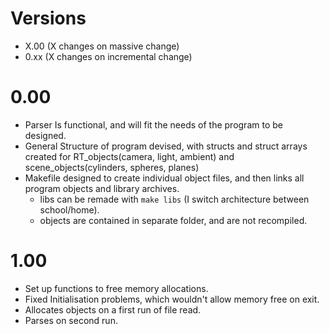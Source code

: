 # Versions
 - X.00 (X changes on massive change)
 - 0.xx (X changes on incremental change)

# 0.00
 - Parser Is functional, and will fit the needs of the program to be designed.
 - General Structure of program devised, with structs and struct arrays created
	for RT_objects(camera, light, ambient) and scene_objects(cylinders, spheres, planes)
 - Makefile designed to create individual object files, and then links all program objects
	and library archives.
	 - libs can be remade with `` make libs `` (I switch architecture between school/home).
	 - objects are contained in separate folder, and are not recompiled.

# 1.00
 - Set up functions to free memory allocations.
 - Fixed Initialisation problems, which wouldn't allow memory free on exit.
 - Allocates objects on a first run of file read.
 - Parses on second run.

